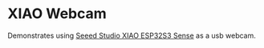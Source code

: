 # XIAO Webcam
Demonstrates using [Seeed Studio XIAO ESP32S3 Sense](https://www.seeedstudio.com/XIAO-ESP32S3-Sense-p-5639.html) as a usb webcam.